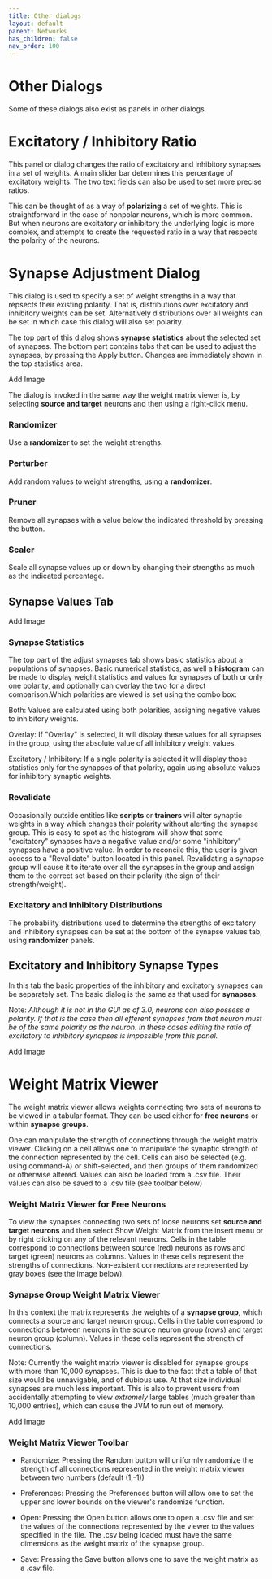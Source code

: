 ```yaml
---
title: Other dialogs
layout: default
parent: Networks
has_children: false
nav_order: 100
---
```


# Other Dialogs

Some of these dialogs also exist as panels in other dialogs.

# Excitatory / Inhibitory Ratio

<!-- TODO: Picture of dialog and link to poloarity -->

This panel or dialog changes the ratio of excitatory and inhibitory synapses in a set of weights. A main slider bar determines this percentage of excitatory weights. The two text fields can also be used to set more precise ratios.

This can be thought of as a way of **polarizing** a set of weights. This is straightforward in the case of nonpolar neurons, which is more common. But when neurons are excitatory or inhibitory the underlying logic is more complex, and attempts to create the requested ratio in a way that respects the polarity of the neurons.  

# Synapse Adjustment Dialog

This dialog is used to specify a set of weight strengths in a way that repsects their existing polarity. That is, distributions over excitatory and inhibitory weights can be set. Alternatively distributions over all weights can be set in which case this dialog will also set polarity.

The top part of this dialog shows **synapse statistics** about the selected set of synapses. The bottom part contains tabs that can be used to adjust the synapses, by pressing the Apply button. Changes are immediately shown in the top statistics area.

<!-- TODO --> Add Image

The dialog is invoked in the same way the weight matrix viewer is, by selecting **source and target** neurons and then using a right-click menu.

### Randomizer

Use a **randomizer** to set the weight strengths.

### Perturber

Add random values to weight strengths, using a **randomizer**.

### Pruner

Remove all synapses with a value below the indicated threshold by pressing the button.

### Scaler

Scale all synapse values up or down by changing their strengths as much as the indicated percentage.

## Synapse Values Tab

<!-- TODO --> Add Image

### Synapse Statistics

The top part of the adjust synapses tab shows basic statistics about a populations of synapses. Basic numerical statistics, as well a **histogram** can be made to display weight statistics and values for synapses of both or only one polarity, and optionally can overlay the two for a direct comparison.Which polarities are viewed is set using the combo box:

Both: Values are calculated using both polarities, assigning negative values to inhibitory weights.

Overlay: If "Overlay" is selected, it will display these values for all synapses in the group, using the absolute value of all inhibitory weight values.

Excitatory / Inhibitory: If a single polarity is selected it will display those statistics only for the synapses of that polarity, again using absolute values for inhibitory synaptic weights.

### Revalidate

Occasionally outside entities like **scripts** or **trainers** will alter synaptic weights in a way which changes their polarity without alerting the synapse group. This is easy to spot as the histogram will show that some "excitatory" synapses have a negative value and/or some "inhibitory" synapses have a positive value. In order to reconcile this, the user is given access to a "Revalidate" button located in this panel. Revalidating a synapse group will cause it to iterate over all the synapses in the group and assign them to the correct set based on their polarity (the sign of their strength/weight).

### Excitatory and Inhibitory Distributions

The probability distributions used to determine the strengths of excitatory and inhibitory synapses can be set at the bottom of the synapse values tab, using **randomizer** panels.

## Excitatory and Inhibitory Synapse Types

In this tab the basic properties of the inhibitory and excitatory synapses can be separately set. The basic dialog is the same as that used for **synapses**.

Note: *Although it is not in the GUI as of 3.0, neurons can also possess a polarity. If that is the case then all efferent synapses from that neuron must be of the same polarity as the neuron. In these cases editing the ratio of excitatory to inhibitory synapses is impossible from this panel.*

<!-- TODO --> Add Image

# Weight Matrix Viewer

The weight matrix viewer allows weights connecting two sets of neurons to be viewed in a tabular format. They can be used either for **free neurons** or within **synapse groups**.

One can manipulate the strength of connections through the weight matrix viewer. Clicking on a cell allows one to manipulate the synaptic strength of the connection represented by the cell. Cells can also be selected (e.g. using command-A) or shift-selected, and then groups of them randomized or otherwise altered. Values can also be loaded from a .csv file. Their values can also be saved to a .csv file (see toolbar below)

### Weight Matrix Viewer for Free Neurons

To view the synapses connecting two sets of loose neurons set **source and target neurons** and then select Show Weight Matrix from the insert menu or by right clicking on any of the relevant neurons. Cells in the table correspond to connections between source (red) neurons as rows and target (green) neurons as columns. Values in these cells represent the strengths of connections. Non-existent connections are represented by gray boxes (see the image below).

### Synapse Group Weight Matrix Viewer

In this context the matrix represents the weights of a **synapse group**, which connects a source and target neuron group. Cells in the table correspond to connections between neurons in the source neuron group (rows) and target neuron group (column). Values in these cells represent the strength of connections.

Note: Currently the weight matrix viewer is disabled for synapse groups with more than 10,000 synapses. This is due to the fact that a table of that size would be unnavigable, and of dubious use. At that size individual synapses are much less important. This is also to prevent users from accidentally attempting to view *extremely* large tables (much greater than 10,000 entries), which can cause the JVM to run out of memory.

<!-- TODO --> Add Image

### Weight Matrix Viewer Toolbar

- Randomize: Pressing the Random button will uniformly randomize the strength of all connections represented in the weight matrix viewer between two numbers (default (1,-1))

- Preferences: Pressing the Preferences button will allow one to set the upper and lower bounds on the viewer's randomize function.

- Open: Pressing the Open button allows one to open a .csv file and set the values of the connections represented by the viewer to the values specified in the file. The .csv being loaded must have the same dimensions as the weight matrix of the synapse group.

- Save: Pressing the Save button allows one to save the weight matrix as a .csv file.


